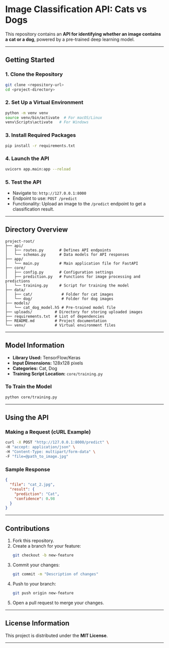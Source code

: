 # **Image Classification API: Cats vs Dogs**

This repository contains an **API for identifying whether an image contains a cat or a dog**, powered by a pre-trained deep learning model.

---

## **Getting Started**

### **1. Clone the Repository**
```bash
git clone <repository-url>
cd <project-directory>
```

### **2. Set Up a Virtual Environment**
```bash
python -m venv venv
source venv/bin/activate  # For macOS/Linux
venv\Scripts\activate   # For Windows
```

### **3. Install Required Packages**
```bash
pip install -r requirements.txt
```

### **4. Launch the API**
```bash
uvicorn app.main:app --reload
```

### **5. Test the API**
* Navigate to: `http://127.0.0.1:8000`
* Endpoint to use: `POST /predict`
* Functionality: Upload an image to the `/predict` endpoint to get a classification result.

---

## **Directory Overview**

```
project-root/
├── api/
│   ├── routes.py       # Defines API endpoints
│   └── schemas.py      # Data models for API responses
├── app/
│   └── main.py         # Main application file for FastAPI
├── core/
│   ├── config.py       # Configuration settings
│   ├── prediction.py   # Functions for image processing and predictions
│   └── training.py     # Script for training the model
├── data/
│   ├── cat/             # Folder for cat images
│   └── dog/             # Folder for dog images
├── models/
│   └── cat_dog_model.h5 # Pre-trained model file
├── uploads/          # Directory for storing uploaded images
├── requirements.txt  # List of dependencies
├── README.md         # Project documentation
└── venv/             # Virtual environment files
```

---

## **Model Information**

* **Library Used:** TensorFlow/Keras  
* **Input Dimensions:** 128x128 pixels  
* **Categories:** Cat, Dog  
* **Training Script Location:** `core/training.py`

### **To Train the Model**
```bash
python core/training.py
```

---

## **Using the API**

### **Making a Request (cURL Example)**
```bash
curl -X POST "http://127.0.0.1:8000/predict" \
-H "accept: application/json" \
-H "Content-Type: multipart/form-data" \
-F "file=@path_to_image.jpg"
```

### **Sample Response**
```json
{
  "file": "cat_2.jpg",
  "result": {
    "prediction": "Cat",
    "confidence": 0.98
  }
}
```

---

## **Contributions**

1. Fork this repository.  
2. Create a branch for your feature:  
   ```bash
   git checkout -b new-feature
   ```
3. Commit your changes:  
   ```bash
   git commit -m "Description of changes"
   ```
4. Push to your branch:  
   ```bash
   git push origin new-feature
   ```
5. Open a pull request to merge your changes.

---

## **License Information**

This project is distributed under the **MIT License**.

---

